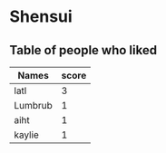 # Shensui
## Table of people who liked
Names | score
--- | ---
latl | 3
Lumbrub | 1
aiht | 1
kaylie | 1
